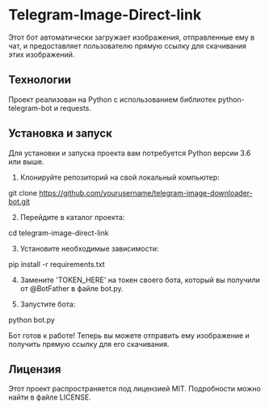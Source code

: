 # Telegram-Image-Direct-link
Этот бот автоматически загружает изображения, отправленные ему в чат, и предоставляет пользователю прямую ссылку для скачивания этих изображений. 


## Технологии

Проект реализован на Python с использованием библиотек python-telegram-bot и requests.

## Установка и запуск

Для установки и запуска проекта вам потребуется Python версии 3.6 или выше.

1. Клонируйте репозиторий на свой локальный компьютер:

git clone https://github.com/yourusername/telegram-image-downloader-bot.git


2. Перейдите в каталог проекта:

cd telegram-image-direct-link


3. Установите необходимые зависимости:

pip install -r requirements.txt


4. Замените 'TOKEN_HERE' на токен своего бота, который вы получили от @BotFather в файле bot.py.

5. Запустите бота:

python bot.py


Бот готов к работе! Теперь вы можете отправить ему изображение и получить прямую ссылку для его скачивания.

## Лицензия

Этот проект распространяется под лицензией MIT. Подробности можно найти в файле LICENSE.

